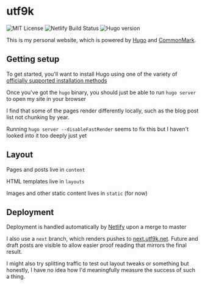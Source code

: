 # utf9k

![MIT License](https://img.shields.io/github/license/marcus-crane/utf9k)
![Netlify Build Status](https://img.shields.io/netlify/6c4341d4-b644-4fcb-ba4d-c67d63c92e9c)
![Hugo version](https://img.shields.io/badge/hugo-v0.78.2-blue)

This is my personal website, which is powered by [Hugo](https://www.gohugo.io) and [CommonMark](https://commonmark.org).

## Getting setup

To get started, you'll want to install Hugo using one of the variety of [officially supported installation methods](https://gohugo.io/getting-started/installing/)

Once you've got the `hugo` binary, you should just be able to run `hugo server` to open my site in your browser

I find that some of the pages render differently locally, such as the blog post list not chunking by year.

Running `hugo server --disableFastRender` seems to fix this but I haven't looked into it too deeply just yet

## Layout

Pages and posts live in `content`

HTML templates live in `layouts`

Images and other static content lives in `static` (for now)

## Deployment

Deployment is handled automatically by [Netlify](https://netlify.com) upon a merge to master

I also use a `next` branch, which renders pushes to [next.utf9k.net](https://next.utf9k.net). Future and draft posts are visible to allow easier proof reading that mirrors the final result.

I might also try splitting traffic to test out layout tweaks or something but honestly, I have no idea how I'd meaningfully measure the success of such a thing.
